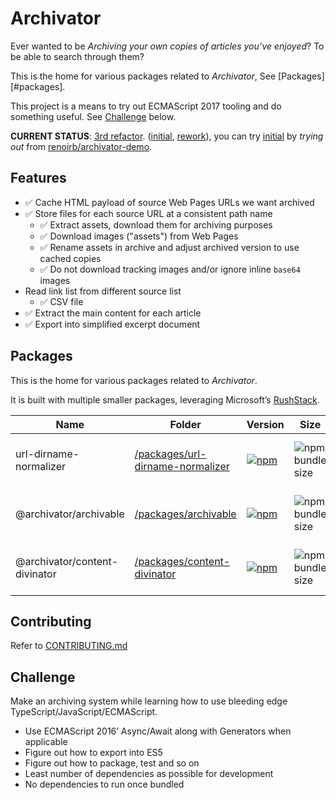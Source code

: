 # Archivator

Ever wanted to be _Archiving your own copies of articles you’ve enjoyed_?
To be able to search through them?

This is the home for various packages related to _Archivator_, See [Packages][#packages].

This project is a means to try out ECMAScript 2017 tooling and do something useful.
See [Challenge](#challenge) below.

**CURRENT STATUS**: [3rd refactor][current-tree]. ([initial][initial], [rework][rework]), you can try [initial][initial] by _trying out_ from [renoirb/archivator-demo](https://github.com/renoirb/archivator-demo).

[initial]: https://github.com/renoirb/archivator/tree/v1.0.0 'Initial prototype, frozen from Nov 2017'
[rework]: https://github.com/renoirb/archivator/tree/v1.0.0 'Rework attempt, dropped in Sept 2018'
[current-tree]: https://github.com/renoirb/archivator/tree/v3.x-dev 'Current attempt, leveraging Monorepo and heavy testing'
[rushstack]: https://github.com/microsoft/rushstack 'Rush Stack for managing Monorepos'

## Features

- :white_check_mark: Cache HTML payload of source Web Pages URLs we want archived
- :white_check_mark: Store files for each source URL at a consistent path name
  - :white_check_mark: Extract assets, download them for archiving purposes
  - :white_check_mark: Download images ("assets") from Web Pages
  - :white_check_mark: Rename assets in archive and adjust archived version to use cached copies
  - :white_check_mark: Do not download tracking images and/or ignore inline `base64` images
- Read link list from different source list
  - :white_check_mark: CSV file
- :white_check_mark: Extract the main content for each article
- :white_check_mark: Export into simplified excerpt document

## Packages

This is the home for various packages related to _Archivator_.

It is built with multiple smaller packages, leveraging Microsoft’s [RushStack][rushstack].

| Name                          | Folder                                                                 | Version                                                                                                                                                                                      | Size                                                                                                            | Dependencies                                                                                                                                                                           | Changelog                                           |
| ----------------------------- | ---------------------------------------------------------------------- | -------------------------------------------------------------------------------------------------------------------------------------------------------------------------------------------- | --------------------------------------------------------------------------------------------------------------- | -------------------------------------------------------------------------------------------------------------------------------------------------------------------------------------- | --------------------------------------------------- |
| url-dirname-normalizer        | [/packages/url-dirname-normalizer](./packages/url-dirname-normalizer/) | [![npm](https://img.shields.io/npm/v/url-dirname-normalizer?style=flat-square&logo=appveyor&label=npm&logo=npm)](https://www.npmjs.com/package/url-dirname-normalizer)                       | ![npm bundle size](https://img.shields.io/bundlephobia/min/url-dirname-normalizer?style=flat-square)            | ![Libraries.io dependency status for latest release](https://img.shields.io/librariesio/release/npm/url-dirname-normalizer?style=flat-square&logo=appveyor&logo=dependabot)            | [𝌡](./packages/url-dirname-normalizer/CHANGELOG.md) |
| @archivator/archivable        | [/packages/archivable](./packages/archivable/)                         | [![npm](https://img.shields.io/npm/v/%40archivator%2Farchivable?style=flat-square&logo=appveyor&label=npm&logo=npm)](https://www.npmjs.com/package/%40archivator%2Farchivable)               | ![npm bundle size](https://img.shields.io/bundlephobia/min/%40archivator%2Farchivable?style=flat-square)        | ![Libraries.io dependency status for latest release](https://img.shields.io/librariesio/release/npm/%40archivator%2Farchivable?style=flat-square&logo=appveyor&logo=dependabot)        | [𝌡](./packages/archivable/CHANGELOG.md)             |
| @archivator/content-divinator | [/packages/content-divinator](./packages/content-divinator/)           | [![npm](https://img.shields.io/npm/v/%40archivator%2Fcontent-divinator?style=flat-square&logo=appveyor&label=npm&logo=npm)](https://www.npmjs.com/package/%40archivator%2Fcontent-divinator) | ![npm bundle size](https://img.shields.io/bundlephobia/min/%40archivator%2Fcontent-divinator?style=flat-square) | ![Libraries.io dependency status for latest release](https://img.shields.io/librariesio/release/npm/%40archivator%2Fcontent-divinator?style=flat-square&logo=appveyor&logo=dependabot) | [𝌡](./packages/content-divinator/CHANGELOG.md)      |

## Contributing

Refer to [CONTRIBUTING.md](./CONTRIBUTING.md)

## Challenge

Make an archiving system while learning how to use bleeding edge TypeScript/JavaScript/ECMAScript.

- Use ECMAScript 2016’ Async/Await along with Generators when applicable
- Figure out how to export into ES5
- Figure out how to package, test and so on
- Least number of dependencies as possible for development
- No dependencies to run once bundled
